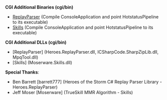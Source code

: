 <b>CGI Additional Binaries (cgi/bin)</b>
- [ReplayParser](https://github.com/maximtiourin/Heroes.ReplayParser) (Compile ConsoleApplication and point HotstatusPipeline to its executable)
- [Skills](https://github.com/maximtiourin/Skills) (Compile ConsoleApplication and point HotstatusPipeline to its executable)

<b>CGI Additional DLLs (cgi/bin)</b>
- [ReplayParser] (Heroes.ReplayParser.dll, ICSharpCode.SharpZipLib.dll, MpqTool.dll)
- [Skills] (Moserware.Skills.dll)

<b>Special Thanks</b>:
- Ben Barrett [barrett777] (Heroes of the Storm C# Replay Parser Library - Heroes.ReplayParser)
- Jeff Moser [Moserware] (TrueSkill MMR Algorithm - Skills)